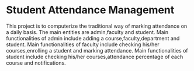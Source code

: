 # Student Attendance Management
This project is to computerize the traditional way of marking attendance on a daily basis.
The main entities are admin,faculty and student.
Main functionalities of admin include adding a course,faculty,department and student.
Main functionalities of faculty include checking his/her courses,enrolling a student and marking attendance.
Main functionalities of student include checking his/her courses,attendance percentage of each course and notifications.
